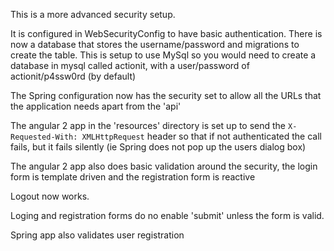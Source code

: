 This is a more advanced security setup.

It is configured in WebSecurityConfig to have basic authentication. There is now a database that stores the username/password and migrations to create the table. This is setup to use MySql so you would need to create a database in mysql called actionit, with a user/password of actionit/p4ssw0rd (by default)

The Spring configuration now has the security set to allow all the URLs that the 
application needs apart from the 'api'

The angular 2 app in the 'resources' directory is set up to send the `X-Requested-With: XMLHttpRequest` header
so that if not authenticated the call fails, but it fails silently (ie Spring does not pop up the users dialog box)

The angular 2 app also does basic validation around the security, the login form is template driven and the registration form is reactive

Logout now works.

Loging and registration forms do no enable 'submit' unless the form is valid.

Spring app also validates user registration